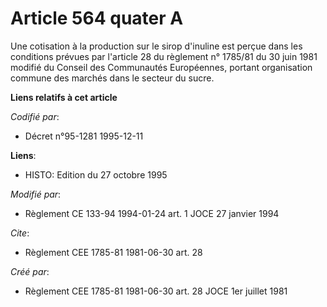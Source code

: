 # Article 564 quater A

Une cotisation à la production sur le sirop d'inuline est perçue dans les conditions prévues par l'article 28 du règlement n°
1785/81 du 30 juin 1981 modifié du Conseil des Communautés Européennes, portant organisation commune des marchés dans le
secteur du sucre.

**Liens relatifs à cet article**

_Codifié par_:

  - Décret n°95-1281 1995-12-11

**Liens**:

  - HISTO: Edition du 27 octobre 1995

_Modifié par_:

  - Règlement CE 133-94 1994-01-24 art. 1 JOCE 27 janvier 1994

_Cite_:

  - Règlement CEE 1785-81 1981-06-30 art. 28

_Créé par_:

  - Règlement CEE 1785-81 1981-06-30 art. 28 JOCE 1er juillet 1981
